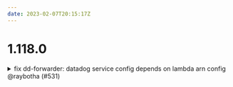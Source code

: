 ```yaml
---
date: 2023-02-07T20:15:17Z
---
```


# 1.118.0

<details>
  <summary>fix dd-forwarder: datadog service config depends on lambda arn config @raybotha (#531)</summary>

  

</details>